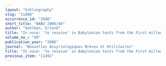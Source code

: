 ```yaml
---
layout: "bibliography"
slug: "11488"
occurrence_id: "2688"
short_title: "NABU 2006/40"
author: "Gehlken, Erlend"
title: "In nuce: 'to receive' in Babylonian texts from the First millennium BC."
volume_no_: "40"
publication_year: "2006"
journal: "Nouvelles Assyriologiques Brèves et Utilitaires"
title: "In nuce: 'to receive' in Babylonian texts from the First millennium BC."
previous_item: "11491"
---
```

